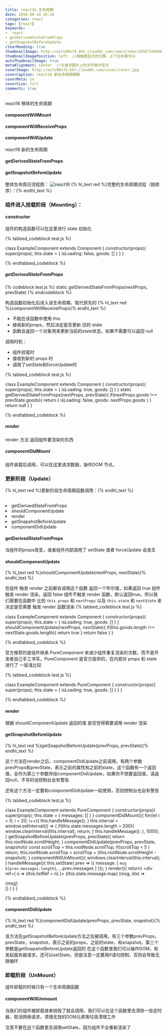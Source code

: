 ```yaml
---
title: react16 生命周期
date: 2018-08-14 15:34
categories: react
tags: [react]
keywords:
-  react
- getDerivedStateFromProps
- getSnapshotBeforeUpdate
clearReading: true
thumbnailImage: http://ostu98x74.bkt.clouddn.com/react/react16%E7%94%9F%E5%91%BD%E5%91%A8%E6%9C%9F.png
thumbnailImagePosition: left  //缩略图显示的位置，上下左右都可以
autoThumbnailImage: true
metaAlignment: center  //文章页图片上的文字居中显示
coverImage: http://ostu98x74.bkt.clouddn.com/cover/cover.jpg
coverCaption: react16 新生命周期理解
coverMeta: in
coverSize: full
comments: true
---
```

react16 移除的生命周期
<!-- more -->
#### componentWillMount
#### componentWillReceiveProps
#### componentWillUpdate

react16 新的生命周期

#### getDerivedStateFromProps
#### getSnapshotBeforeUpdate
整体生命周日流程图：
![react16](http://ostu98x74.bkt.clouddn.com/react/react16%E7%94%9F%E5%91%BD%E5%91%A8%E6%9C%9F.png)
{% hl_text red %}完整的生命周期流程（按顺序）：{% endhl_text %}


<h3>组件进入挂载阶段（Mounting）：</h3>

<h4> constructor</h4>
组件的构造函数可以在这里进行 state 初始化

{% tabbed_codeblock  test.js  %}
<!-- tab js -->
class ExampleComponent extends Component {
    constructor(props){
        super(props);
        this.state = {
            isLoading: false,
            goods: []
        }
    }
}
<!-- endtab -->
{% endtabbed_codeblock %}


<h5> getDerivedStateFromProps</h5>
{% codeblock  test.js %}
static getDerivedStateFromProps(nextProps, prevState)
{% endcodeblock %}


构造函数初始化后进入该生命周期，取代原先的 {% hl_text red %}componentWillReceiveProps{% endhl_text %}


- 不能在该函数中使用 this 
- 接收新的props，然后决定是否更新 旧的 state
- 函数会返回一个对象用来更新当前的state状态，如果不需要可以返回 null

调用时机：
- 组件挂载时
- 接收到新的 props 时
- 调用了setState和forceUpdate时

{% tabbed_codeblock  test.js  %}
<!-- tab js -->
class ExampleComponent extends Component {
    constructor(props){
        super(props);
        this.state = {
            isLoading: true,
            goods: []
        }
    }
    static getDerivedStateFromProps(nextProps, prevState){
        if(nextProps.goods !== prevState.goods){
            return {
                isLoading: false,
                goods: nextProps.goods
            }
        }
        return null
    }
}
<!-- endtab -->
{% endtabbed_codeblock %}


##### render
render 方法 返回组件要渲染的东西

##### componentDidMount
组件装载后调用，可以在这里请求数据，操作DOM 节点。

### 更新阶段（Update）

{% hl_text red %}更新阶段生命周期函数调用：{% endhl_text %}

<br/>
</ul>
<li>getDerivedStateFromProps</li>
<li>shouldComponentUpdate</li>
<li>render</li>
<li>getSnapshotBeforeUpdate</li>
<li>componentDidUpdate</li>
</ul>

<h4>getDerivedStateFromProps</h4>
当组件的props改变，或者组件内部调用了 setState 或者 forceUpdate 会发生
<h4>shouldComponentUpdate</h4>
{% hl_text red %}shouldComponentUpdate(nextProps, nextState){% endhl_text %}

在组件 触发 render 之前都会调用这个函数 返回一个布尔值，如果返回  true 组件触发 render 渲染，返回 false 组件不触发 render 函数，默认返回true，所以我们需要在函数中 比较 `this.props` 和 `nextProps` 以及 `this.state` 和 `nextState` 来决定是否需要 触发 render 函数渲染
{% tabbed_codeblock  test.js  %}
<!-- tab js -->
class ExampleComponent extends Component {
    constructor(props){
        super(props);
        this.state = {
            isLoading: true,
            goods: []
        }
    }
    shouldComponentUpdate(nextProps, nextState){
        if(this.goods.length !== nextState.goods.length){
            return true
        }
        return false
    }
}
<!-- endtab -->
{% endtabbed_codeblock %}

官方推荐的是组件继承 PureComponent 来减少组件重复渲染的次数，而不是开发者自己手工书写。PureComponent 是官方提供的，在内部对 props 和 state 进行了 一层浅比较

{% tabbed_codeblock  test.js  %}
<!-- tab js -->
class ExampleComponent extends PureComponent {
    constructor(props){
        super(props);
        this.state = {
            isLoading: true,
            goods: []
        }
    }
}
<!-- endtab -->
{% endtabbed_codeblock %}

#### render
根据 shouldComponentUpdate 返回的值 是否觉得需要调用 render 渲染

#### getSnapshotBeforeUpdate
{% hl_text red %}getSnapshotBeforeUpdate(prevProps, prevState){% endhl_text %}

这个方法在render之后，componentDidUpdate之前调用，有两个参数prevProps和prevState，表示之前的属性和之前的state，这个函数有一个返回值，会作为第三个参数传给componentDidUpdate，如果你不想要返回值，请返回null，不写的话控制台会有警告

还有这个方法一定要和componentDidUpdate一起使用，否则控制台也会有警告

{% tabbed_codeblock  test.js  %}
<!-- tab js -->
class ExampleComponent extends PureComponent {
    constructor(props){
        super(props);
        this.state = {
            messages: []
        }
    }
    componentDidMount(){
        for(let i = 0; i < 20; i++){
            this.handleMessage();
        }
        this.interval = window.setInterval(() => {
            if(this.state.messages.length > 200){
                window.clearInterval(this.interval);
                return;
            }
            this.handleMessage();
        }, 1000);
    }
    getSnapshotBeforeUpdate(prevProps, prevState){
        return this.rootNode.scrollHeight;
    }
    componentDidUpdate(prevProps, prevState, snapshot){
        const scrollTop = this.rootNode.scrollTop;
        if(scrollTop < 5 )  return;
        this.rootNode.scrollTop = scrollTop + (this.rootNode.scrollHeight - snapshot);
    }
    componentWillUnMount(){
        windows.clearInterval(this.interval);
    }
    handleMessage(){
        this.setState( prev => ({
            message: [
                `msg ${prev.messages.length}`,
                ...prev.messages
            ]
        }));
    }
    render(){
        return(
            <div ref={ n => (this.listRef = n) }>
                {this.state.message.map( (msg, idx) => <div key={idx}>{msg}</div>)}
            </div>
        )
    }
}
<!-- endtab -->
{% endtabbed_codeblock %}

<h4>componentDidUpdate</h4>

{% hl_text red %}componentDidUpdate(prevProps, prevState, snapshot){% endhl_text %}

该方法在getSnapshotBeforeUpdate方法之后被调用，有三个参数prevProps，prevState，snapshot，表示之前的props，之前的state，和snapshot。第三个参数是getSnapshotBeforeUpdate返回的
在这个函数里我们可以操作DOM，和发起服务器请求，还可以setState，但是注意一定要用if语句控制，否则会导致无限循环

### 卸载阶段（UnMount）

组件卸载的时候只有一个生命周期函数

#### componentWillUnmount

当我们的组件被卸载或者销毁了就会调用，我们可以在这个函数里去清除一些定时器，取消网络请求，清理无效的DOM元素等垃圾清理工作

注意不要在这个函数里去调用setState，因为组件不会重新渲染了
